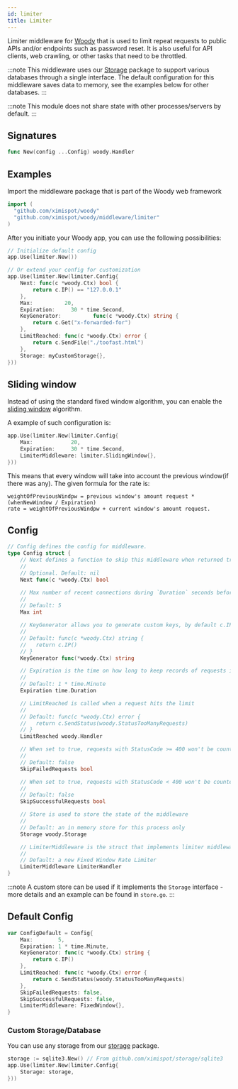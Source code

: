 ```yaml
---
id: limiter
title: Limiter
---
```


Limiter middleware for [Woody](https://github.com/ximispot/woody) that is used to limit repeat requests to public APIs and/or endpoints such as password reset. It is also useful for API clients, web crawling, or other tasks that need to be throttled.

:::note
This middleware uses our [Storage](https://github.com/ximispot/storage) package to support various databases through a single interface. The default configuration for this middleware saves data to memory, see the examples below for other databases.
:::

:::note
This module does not share state with other processes/servers by default.
:::

## Signatures

```go
func New(config ...Config) woody.Handler
```

## Examples

Import the middleware package that is part of the Woody web framework

```go
import (
  "github.com/ximispot/woody"
  "github.com/ximispot/woody/middleware/limiter"
)
```

After you initiate your Woody app, you can use the following possibilities:

```go
// Initialize default config
app.Use(limiter.New())

// Or extend your config for customization
app.Use(limiter.New(limiter.Config{
    Next: func(c *woody.Ctx) bool {
        return c.IP() == "127.0.0.1"
    },
    Max:          20,
    Expiration:     30 * time.Second,
    KeyGenerator:          func(c *woody.Ctx) string {
        return c.Get("x-forwarded-for")
    },
    LimitReached: func(c *woody.Ctx) error {
        return c.SendFile("./toofast.html")
    },
    Storage: myCustomStorage{},
}))
```

## Sliding window

Instead of using the standard fixed window algorithm, you can enable the [sliding window](https://en.wikipedia.org/wiki/Sliding_window_protocol) algorithm.

A example of such configuration is:

```go
app.Use(limiter.New(limiter.Config{
    Max:            20,
    Expiration:     30 * time.Second,
    LimiterMiddleware: limiter.SlidingWindow{},
}))
```

This means that every window will take into account the previous window(if there was any). The given formula for the rate is:
```
weightOfPreviousWindpw = previous window's amount request * (whenNewWindow / Expiration)
rate = weightOfPreviousWindpw + current window's amount request.
```

## Config

```go
// Config defines the config for middleware.
type Config struct {
    // Next defines a function to skip this middleware when returned true.
    //
    // Optional. Default: nil
    Next func(c *woody.Ctx) bool

	// Max number of recent connections during `Duration` seconds before sending a 429 response
    //
    // Default: 5
    Max int

    // KeyGenerator allows you to generate custom keys, by default c.IP() is used
    //
    // Default: func(c *woody.Ctx) string {
    //   return c.IP()
    // }
    KeyGenerator func(*woody.Ctx) string

    // Expiration is the time on how long to keep records of requests in memory
    //
    // Default: 1 * time.Minute
    Expiration time.Duration

    // LimitReached is called when a request hits the limit
    //
    // Default: func(c *woody.Ctx) error {
    //   return c.SendStatus(woody.StatusTooManyRequests)
    // }
    LimitReached woody.Handler

    // When set to true, requests with StatusCode >= 400 won't be counted.
    //
    // Default: false
    SkipFailedRequests bool

    // When set to true, requests with StatusCode < 400 won't be counted.
    //
    // Default: false
    SkipSuccessfulRequests bool

    // Store is used to store the state of the middleware
    //
    // Default: an in memory store for this process only
    Storage woody.Storage

    // LimiterMiddleware is the struct that implements limiter middleware.
    //
    // Default: a new Fixed Window Rate Limiter
    LimiterMiddleware LimiterHandler
}
```

:::note
A custom store can be used if it implements the `Storage` interface - more details and an example can be found in `store.go`.
:::

## Default Config

```go
var ConfigDefault = Config{
    Max:        5,
    Expiration: 1 * time.Minute,
    KeyGenerator: func(c *woody.Ctx) string {
        return c.IP()
    },
    LimitReached: func(c *woody.Ctx) error {
        return c.SendStatus(woody.StatusTooManyRequests)
    },
    SkipFailedRequests: false,
    SkipSuccessfulRequests: false,
    LimiterMiddleware: FixedWindow{},
}
```

### Custom Storage/Database

You can use any storage from our [storage](https://github.com/ximispot/storage/) package.

```go
storage := sqlite3.New() // From github.com/ximispot/storage/sqlite3
app.Use(limiter.New(limiter.Config{
	Storage: storage,
}))
```